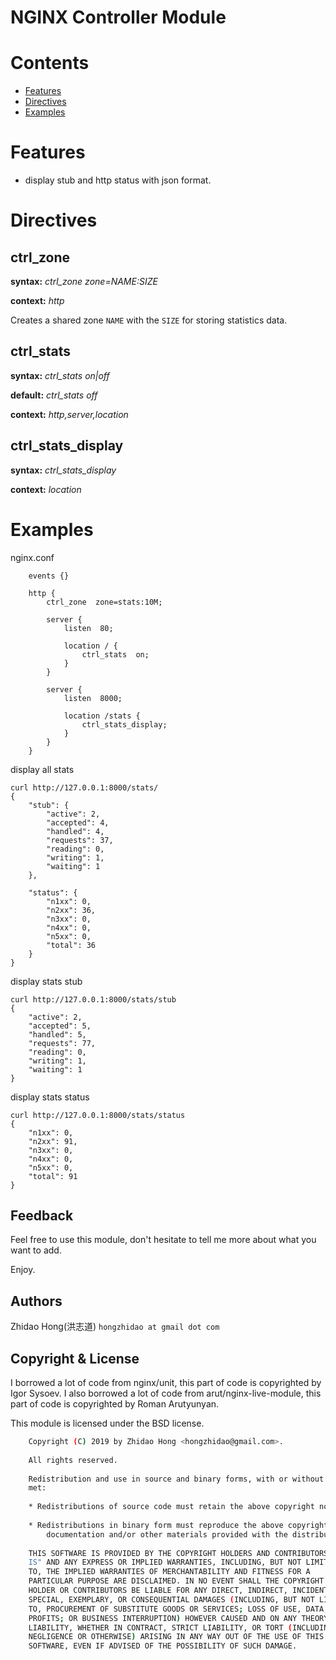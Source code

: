 NGINX Controller Module
=======================


Contents
========
* [Features](#features)
* [Directives](#directives)
* [Examples](#examples)


Features
========

- display stub and http status with json format.


Directives
==========


ctrl_zone
---------------

**syntax:**  *ctrl_zone zone=NAME:SIZE*

**context:** *http*

Creates a shared zone ``NAME`` with the ``SIZE`` for storing statistics data.


ctrl_stats
----------

**syntax:**  *ctrl_stats on|off*

**default:**  *ctrl_stats off*

**context:** *http,server,location*

ctrl_stats_display
------------------

**syntax:**  *ctrl_stats_display*

**context:** *location*


Examples
=========
nginx.conf
```
    events {}

    http {
        ctrl_zone  zone=stats:10M;

        server {
            listen  80;

            location / {
                ctrl_stats  on;
            }
        }

        server {
            listen  8000;

            location /stats {
                ctrl_stats_display;
            }
        }
    }
```

display all stats

```
curl http://127.0.0.1:8000/stats/
{
    "stub": {
        "active": 2,
        "accepted": 4,
        "handled": 4,
        "requests": 37,
        "reading": 0,
        "writing": 1,
        "waiting": 1
    },

    "status": {
        "n1xx": 0,
        "n2xx": 36,
        "n3xx": 0,
        "n4xx": 0,
        "n5xx": 0,
        "total": 36
    }
}
```

display stats stub

```
curl http://127.0.0.1:8000/stats/stub
{
    "active": 2,
    "accepted": 5,
    "handled": 5,
    "requests": 77,
    "reading": 0,
    "writing": 1,
    "waiting": 1
}
```

display stats status

```
curl http://127.0.0.1:8000/stats/status
{
    "n1xx": 0,
    "n2xx": 91,
    "n3xx": 0,
    "n4xx": 0,
    "n5xx": 0,
    "total": 91
}
```

##  Feedback
Feel free to use this module, don't hesitate to tell me more about what you want to add.

Enjoy.

##  Authors
Zhidao Hong(洪志道) `hongzhidao at gmail dot com`  

## Copyright & License
I borrowed a lot of code from nginx/unit, this part of code is copyrighted by Igor Sysoev.
I also borrowed a lot of code from arut/nginx-live-module, this part of code is copyrighted by Roman Arutyunyan.

This module is licensed under the BSD license.  
```bash
    Copyright (C) 2019 by Zhidao Hong <hongzhidao@gmail.com>.
    
    All rights reserved.
    
    Redistribution and use in source and binary forms, with or without modification, are permitted provided that the following conditions are
    met:
    
    * Redistributions of source code must retain the above copyright notice, this list of conditions and the following disclaimer.
    
    * Redistributions in binary form must reproduce the above copyright notice, this list of conditions and the following disclaimer in the
        documentation and/or other materials provided with the distribution.
    
    THIS SOFTWARE IS PROVIDED BY THE COPYRIGHT HOLDERS AND CONTRIBUTORS "AS
    IS" AND ANY EXPRESS OR IMPLIED WARRANTIES, INCLUDING, BUT NOT LIMITED
    TO, THE IMPLIED WARRANTIES OF MERCHANTABILITY AND FITNESS FOR A
    PARTICULAR PURPOSE ARE DISCLAIMED. IN NO EVENT SHALL THE COPYRIGHT
    HOLDER OR CONTRIBUTORS BE LIABLE FOR ANY DIRECT, INDIRECT, INCIDENTAL,
    SPECIAL, EXEMPLARY, OR CONSEQUENTIAL DAMAGES (INCLUDING, BUT NOT LIMITED
    TO, PROCUREMENT OF SUBSTITUTE GOODS OR SERVICES; LOSS OF USE, DATA, OR
    PROFITS; OR BUSINESS INTERRUPTION) HOWEVER CAUSED AND ON ANY THEORY OF
    LIABILITY, WHETHER IN CONTRACT, STRICT LIABILITY, OR TORT (INCLUDING
    NEGLIGENCE OR OTHERWISE) ARISING IN ANY WAY OUT OF THE USE OF THIS
    SOFTWARE, EVEN IF ADVISED OF THE POSSIBILITY OF SUCH DAMAGE.
```

